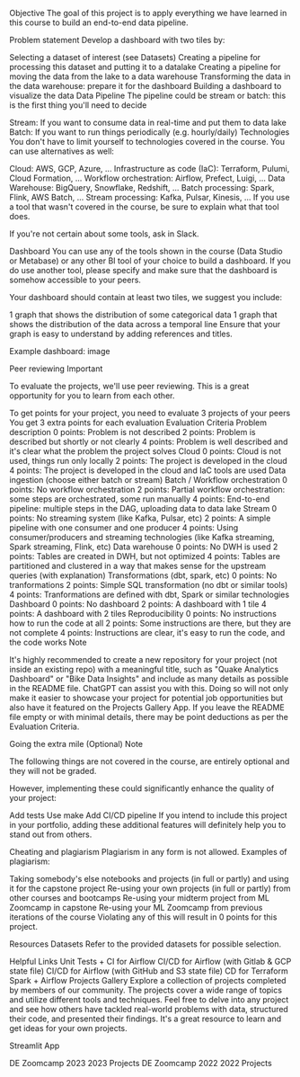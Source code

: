 Objective
The goal of this project is to apply everything we have learned in this course to build an end-to-end data pipeline.

Problem statement
Develop a dashboard with two tiles by:

Selecting a dataset of interest (see Datasets)
Creating a pipeline for processing this dataset and putting it to a datalake
Creating a pipeline for moving the data from the lake to a data warehouse
Transforming the data in the data warehouse: prepare it for the dashboard
Building a dashboard to visualize the data
Data Pipeline
The pipeline could be stream or batch: this is the first thing you'll need to decide

Stream: If you want to consume data in real-time and put them to data lake
Batch: If you want to run things periodically (e.g. hourly/daily)
Technologies
You don't have to limit yourself to technologies covered in the course. You can use alternatives as well:

Cloud: AWS, GCP, Azure, ...
Infrastructure as code (IaC): Terraform, Pulumi, Cloud Formation, ...
Workflow orchestration: Airflow, Prefect, Luigi, ...
Data Warehouse: BigQuery, Snowflake, Redshift, ...
Batch processing: Spark, Flink, AWS Batch, ...
Stream processing: Kafka, Pulsar, Kinesis, ...
If you use a tool that wasn't covered in the course, be sure to explain what that tool does.

If you're not certain about some tools, ask in Slack.

Dashboard
You can use any of the tools shown in the course (Data Studio or Metabase) or any other BI tool of your choice to build a dashboard. If you do use another tool, please specify and make sure that the dashboard is somehow accessible to your peers.

Your dashboard should contain at least two tiles, we suggest you include:

1 graph that shows the distribution of some categorical data
1 graph that shows the distribution of the data across a temporal line
Ensure that your graph is easy to understand by adding references and titles.

Example dashboard: image

Peer reviewing
Important

To evaluate the projects, we'll use peer reviewing. This is a great opportunity for you to learn from each other.

To get points for your project, you need to evaluate 3 projects of your peers
You get 3 extra points for each evaluation
Evaluation Criteria
Problem description
0 points: Problem is not described
2 points: Problem is described but shortly or not clearly
4 points: Problem is well described and it's clear what the problem the project solves
Cloud
0 points: Cloud is not used, things run only locally
2 points: The project is developed in the cloud
4 points: The project is developed in the cloud and IaC tools are used
Data ingestion (choose either batch or stream)
Batch / Workflow orchestration
0 points: No workflow orchestration
2 points: Partial workflow orchestration: some steps are orchestrated, some run manually
4 points: End-to-end pipeline: multiple steps in the DAG, uploading data to data lake
Stream
0 points: No streaming system (like Kafka, Pulsar, etc)
2 points: A simple pipeline with one consumer and one producer
4 points: Using consumer/producers and streaming technologies (like Kafka streaming, Spark streaming, Flink, etc)
Data warehouse
0 points: No DWH is used
2 points: Tables are created in DWH, but not optimized
4 points: Tables are partitioned and clustered in a way that makes sense for the upstream queries (with explanation)
Transformations (dbt, spark, etc)
0 points: No tranformations
2 points: Simple SQL transformation (no dbt or similar tools)
4 points: Tranformations are defined with dbt, Spark or similar technologies
Dashboard
0 points: No dashboard
2 points: A dashboard with 1 tile
4 points: A dashboard with 2 tiles
Reproducibility
0 points: No instructions how to run the code at all
2 points: Some instructions are there, but they are not complete
4 points: Instructions are clear, it's easy to run the code, and the code works
Note

It's highly recommended to create a new repository for your project (not inside an existing repo) with a meaningful title, such as "Quake Analytics Dashboard" or "Bike Data Insights" and include as many details as possible in the README file. ChatGPT can assist you with this. Doing so will not only make it easier to showcase your project for potential job opportunities but also have it featured on the Projects Gallery App. If you leave the README file empty or with minimal details, there may be point deductions as per the Evaluation Criteria.

Going the extra mile (Optional)
Note

The following things are not covered in the course, are entirely optional and they will not be graded.

However, implementing these could significantly enhance the quality of your project:

Add tests
Use make
Add CI/CD pipeline
If you intend to include this project in your portfolio, adding these additional features will definitely help you to stand out from others.

Cheating and plagiarism
Plagiarism in any form is not allowed. Examples of plagiarism:

Taking somebody's else notebooks and projects (in full or partly) and using it for the capstone project
Re-using your own projects (in full or partly) from other courses and bootcamps
Re-using your midterm project from ML Zoomcamp in capstone
Re-using your ML Zoomcamp from previous iterations of the course
Violating any of this will result in 0 points for this project.

Resources
Datasets
Refer to the provided datasets for possible selection.

Helpful Links
Unit Tests + CI for Airflow
CI/CD for Airflow (with Gitlab & GCP state file)
CI/CD for Airflow (with GitHub and S3 state file)
CD for Terraform
Spark + Airflow
Projects Gallery
Explore a collection of projects completed by members of our community. The projects cover a wide range of topics and utilize different tools and techniques. Feel free to delve into any project and see how others have tackled real-world problems with data, structured their code, and presented their findings. It's a great resource to learn and get ideas for your own projects.

Streamlit App

DE Zoomcamp 2023
2023 Projects
DE Zoomcamp 2022
2022 Projects
